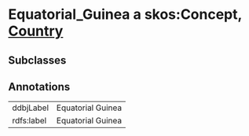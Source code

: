 # Equatorial_Guinea a skos:Concept, [Country](/0.1/Country)

## Subclasses

## Annotations

|||
|-----|-----|
|ddbjLabel|Equatorial Guinea|
|rdfs:label|Equatorial Guinea|

